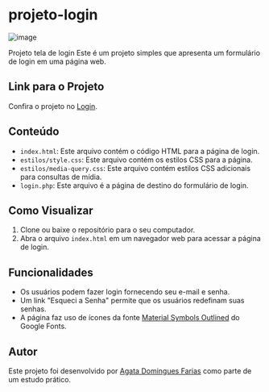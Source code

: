 # projeto-login

![image](https://github.com/htadmg/projeto-login/assets/124289385/e458662e-a971-45aa-9806-850c435c0782)

Projeto tela de login
Este é um projeto simples que apresenta um formulário de login em uma página web.
## Link para o Projeto
Confira o projeto no [Login](https://projeto-login-pied.vercel.app/).
## Conteúdo

- `index.html`: Este arquivo contém o código HTML para a página de login.
- `estilos/style.css`: Este arquivo contém os estilos CSS para a página.
- `estilos/media-query.css`: Este arquivo contém estilos CSS adicionais para consultas de mídia.
- `login.php`: Este arquivo é a página de destino do formulário de login.

## Como Visualizar

1. Clone ou baixe o repositório para o seu computador.
2. Abra o arquivo `index.html` em um navegador web para acessar a página de login.

## Funcionalidades

- Os usuários podem fazer login fornecendo seu e-mail e senha.
- Um link "Esqueci a Senha" permite que os usuários redefinam suas senhas.
- A página faz uso de ícones da fonte [Material Symbols Outlined](https://fonts.googleapis.com/css2?family=Material+Symbols+Outlined) do Google Fonts.

## Autor
Este projeto foi desenvolvido por [Agata Domingues Farias](https://www.linkedin.com/in/agatadominguesfarias/) como parte de um estudo prático.
